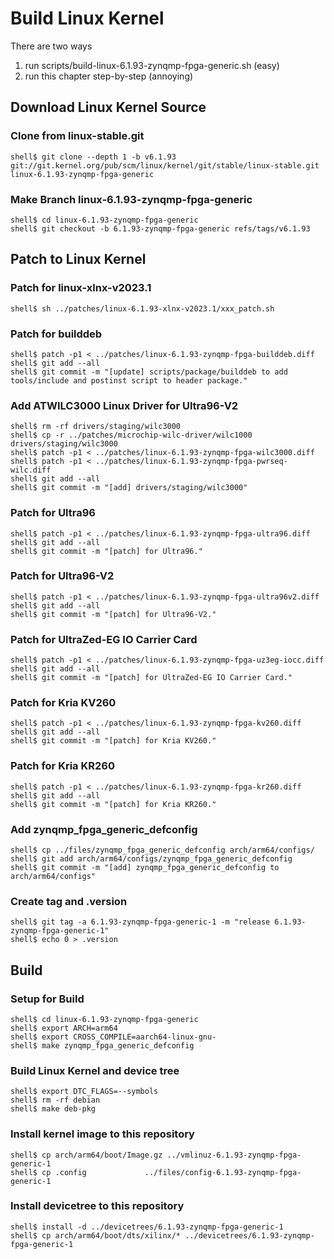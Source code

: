 # Build Linux Kernel

There are two ways

1. run scripts/build-linux-6.1.93-zynqmp-fpga-generic.sh (easy)
2. run this chapter step-by-step (annoying)

## Download Linux Kernel Source

### Clone from linux-stable.git

```console
shell$ git clone --depth 1 -b v6.1.93 git://git.kernel.org/pub/scm/linux/kernel/git/stable/linux-stable.git linux-6.1.93-zynqmp-fpga-generic
```

### Make Branch linux-6.1.93-zynqmp-fpga-generic

```console
shell$ cd linux-6.1.93-zynqmp-fpga-generic
shell$ git checkout -b 6.1.93-zynqmp-fpga-generic refs/tags/v6.1.93
```

## Patch to Linux Kernel

### Patch for linux-xlnx-v2023.1

```console
shell$ sh ../patches/linux-6.1.93-xlnx-v2023.1/xxx_patch.sh
```

### Patch for builddeb

```console
shell$ patch -p1 < ../patches/linux-6.1.93-zynqmp-fpga-builddeb.diff 
shell$ git add --all
shell$ git commit -m "[update] scripts/package/builddeb to add tools/include and postinst script to header package."
```

### Add ATWILC3000 Linux Driver for Ultra96-V2

```console
shell$ rm -rf drivers/staging/wilc3000
shell$ cp -r ../patches/microchip-wilc-driver/wilc1000 drivers/staging/wilc3000
shell$ patch -p1 < ../patches/linux-6.1.93-zynqmp-fpga-wilc3000.diff
shell$ patch -p1 < ../patches/linux-6.1.93-zynqmp-fpga-pwrseq-wilc.diff
shell$ git add --all
shell$ git commit -m "[add] drivers/staging/wilc3000"
```

### Patch for Ultra96

```console
shell$ patch -p1 < ../patches/linux-6.1.93-zynqmp-fpga-ultra96.diff
shell$ git add --all
shell$ git commit -m "[patch] for Ultra96."
```

### Patch for Ultra96-V2

```console
shell$ patch -p1 < ../patches/linux-6.1.93-zynqmp-fpga-ultra96v2.diff 
shell$ git add --all
shell$ git commit -m "[patch] for Ultra96-V2."
```

### Patch for UltraZed-EG IO Carrier Card

```console
shell$ patch -p1 < ../patches/linux-6.1.93-zynqmp-fpga-uz3eg-iocc.diff 
shell$ git add --all
shell$ git commit -m "[patch] for UltraZed-EG IO Carrier Card."
```

### Patch for Kria KV260

```console
shell$ patch -p1 < ../patches/linux-6.1.93-zynqmp-fpga-kv260.diff 
shell$ git add --all
shell$ git commit -m "[patch] for Kria KV260."
```

### Patch for Kria KR260

```console
shell$ patch -p1 < ../patches/linux-6.1.93-zynqmp-fpga-kr260.diff 
shell$ git add --all
shell$ git commit -m "[patch] for Kria KR260."
```

### Add zynqmp_fpga_generic_defconfig

```console
shell$ cp ../files/zynqmp_fpga_generic_defconfig arch/arm64/configs/
shell$ git add arch/arm64/configs/zynqmp_fpga_generic_defconfig
shell$ git commit -m "[add] zynqmp_fpga_generic_defconfig to arch/arm64/configs"
```

### Create tag and .version

```console
shell$ git tag -a 6.1.93-zynqmp-fpga-generic-1 -m "release 6.1.93-zynqmp-fpga-generic-1"
shell$ echo 0 > .version
```

## Build

### Setup for Build 

```console
shell$ cd linux-6.1.93-zynqmp-fpga-generic
shell$ export ARCH=arm64
shell$ export CROSS_COMPILE=aarch64-linux-gnu-
shell$ make zynqmp_fpga_generic_defconfig
```

### Build Linux Kernel and device tree

```console
shell$ export DTC_FLAGS=--symbols
shell$ rm -rf debian
shell$ make deb-pkg
```

### Install kernel image to this repository

```console
shell$ cp arch/arm64/boot/Image.gz ../vmlinuz-6.1.93-zynqmp-fpga-generic-1
shell$ cp .config             ../files/config-6.1.93-zynqmp-fpga-generic-1
```

### Install devicetree to this repository

```console
shell$ install -d ../devicetrees/6.1.93-zynqmp-fpga-generic-1
shell$ cp arch/arm64/boot/dts/xilinx/* ../devicetrees/6.1.93-zynqmp-fpga-generic-1
```
